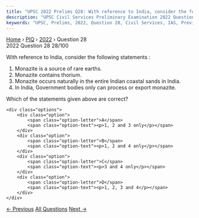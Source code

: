 ```yaml
---
title: "UPSC 2022 Prelims Q28: With reference to India, consider the following statements :..."
description: "UPSC Civil Services Preliminary Examination 2022 Question 28 with options and answer"
keywords: "UPSC, Prelims, 2022, Question 28, Civil Services, IAS, Previous Year Questions"
---
```


<nav class="breadcrumb">
    <a href="../../">Home</a>
    <span>›</span>
    <a href="../">PIQ</a>
    <span>›</span>
    <a href="./">2022</a>
    <span>›</span>
    <span>Question 28</span>
</nav>

<div class="question-header">
    <div class="question-meta">
        <span class="year-badge">2022</span>
        <span class="question-number">Question 28</span>
        <span class="progress">28/100</span>
    </div>
    <div class="progress-bar">
        <div class="progress-fill" style="width: 28.0%"></div>
    </div>
</div>

<div class="question-content">
    <div class="question-text">
        <p>With reference to India, consider the following statements :</p>
<ol>
<li>Monazite is a source of rare earths.</li>
<li>Monazite contains thorium.</li>
<li>Monazite occurs naturally in the entire Indian coastal sands in India.</li>
<li>In India, Government bodies only can process or export monazite.</li>
</ol>
<p>Which of the statements given above are correct?</p>
    </div>
    
    <div class="options">
        <div class="option">
            <span class="option-letter">A</span>
            <span class="option-text"><p>1, 2 and 3 only</p></span>
        </div>
        <div class="option">
            <span class="option-letter">B</span>
            <span class="option-text"><p>1, 2 and 4 only</p></span>
        </div>
        <div class="option">
            <span class="option-letter">C</span>
            <span class="option-text"><p>3 and 4 only</p></span>
        </div>
        <div class="option">
            <span class="option-letter">D</span>
            <span class="option-text"><p>1, 2, 3 and 4</p></span>
        </div>
    </div>
</div>

<div class="question-nav">
    <a href="../q027-consider-the-following-countries-1-azerbaijan-2-ky/" class="nav-btn prev">← Previous</a>
    <a href="../" class="nav-btn center">All Questions</a>
    <a href="../q029-in-the-northern-hemisphere-the-longest-day-of-the/" class="nav-btn next">Next →</a>
</div>
